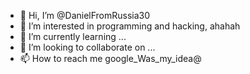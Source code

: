- 👋 Hi, I’m @DanielFromRussia30
- 👀 I’m interested in programming and hacking, ahahah
- 🌱 I’m currently learning ...
- 💞️ I’m looking to collaborate on ...
- 📫 How to reach me google_Was_my_idea@

<!---
DanielFromRussia30/DanielFromRussia30 is a ✨ special ✨ repository because its `README.md` (this file) appears on your GitHub profile.
You can click the Preview link to take a look at your changes.
--->
